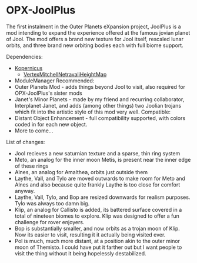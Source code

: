 # OPX-JoolPlus

The first instalment in the Outer Planets eXpansion project, JoolPlus is a mod intending to expand the experience offered at the famous jovian planet of Jool. The mod offers a brand new texture for Jool itself, rescaled lunar orbits, and three brand new orbiting bodies each with full biome support. 

Dependencies:
- [Kopernicus](https://forum.kerbalspaceprogram.com/topic/200143-112x-kopernicus-stable-branch-last-updated-june-17th-2024/#comment-3921588)
  - [VertexMitchellNetravaliHeightMap](https://forum.kerbalspaceprogram.com/topic/207768-112-niakos-kopernicus-utilities-smoother-heightmaps/)
- ModuleManager
Recommended:
- Outer Planets Mod - adds things beyond Jool to visit, also required for OPX-JoolPlus's sister mods
- Janet's Minor Planets - made by my friend and recurring collaborator, Interplanet Janet, and adds (among other things) two Joolian trojans which fit into the artistic style of this mod very well.
Compatible:
- Distant Object Enhancement - full compatibility supported, with colors coded in for each new object.
- More to come...

List of changes:
- Jool recieves a new saturnian texture and a sparse, thin ring system
- Meto, an analog for the inner moon Metis, is present near the inner edge of these rings
- Alnes, an analog for Amalthea, orbits just outside them
- Laythe, Vall, and Tylo are moved outwards to make room for Meto and Alnes and also because quite frankly Laythe is too close for comfort anyway.
- Laythe, Vall, Tylo, and Bop are resized downwards for realism purposes. Tylo was always too damn big.
- Klip, an analog for Callisto is added, its battered surface covered in a total of nineteen biomes to explore. Klip was designed to offer a fun challenge for rover enjoyers.
- Bop is substantially smaller, and now orbits as a trojan moon of Klip. Now its easier to visit, resulting it it actually being visited ever.
- Pol is much, much more distant, at a position akin to the outer minor moon of Themisto. I could have put it farther out but I want people to visit the thing without it being hopelessly destabilized.
